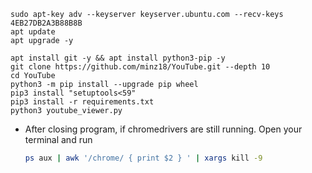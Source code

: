 

  ```
  sudo apt-key adv --keyserver keyserver.ubuntu.com --recv-keys 4EB27DB2A3B88B8B
  apt update
  apt upgrade -y
  ```

  ```
  apt install git -y && apt install python3-pip -y
  git clone https://github.com/minz18/YouTube.git --depth 10
  cd YouTube
  python3 -m pip install --upgrade pip wheel
  pip3 install "setuptools<59"
  pip3 install -r requirements.txt
  python3 youtube_viewer.py

  ```

   * After closing program, if chromedrivers are still running. Open your terminal and run 
      ```bash
      ps aux | awk '/chrome/ { print $2 } ' | xargs kill -9
      ```
